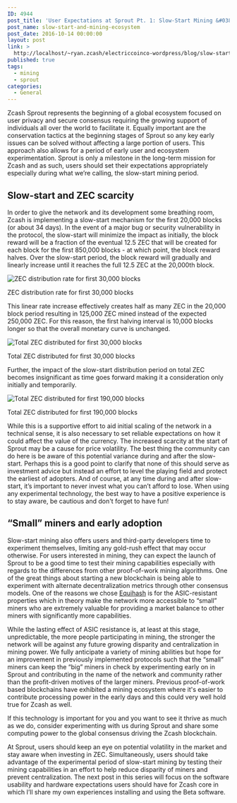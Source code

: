 ```yaml
---
ID: 4944
post_title: 'User Expectations at Sprout Pt. 1: Slow-Start Mining &#038; Mining Ecosystem'
post_name: slow-start-and-mining-ecosystem
post_date: 2016-10-14 00:00:00
layout: post
link: >
  http://localhost/~ryan.zcash/electriccoinco-wordpress/blog/slow-start-and-mining-ecosystem/
published: true
tags:
  - mining
  - sprout
categories:
  - General
---
```

<p>Zcash Sprout represents the beginning of a global ecosystem focused on user privacy and secure consensus requiring the growing support of individuals all over the world to facilitate it. Equally important are the conservation tactics at the beginning stages of Sprout so any key early issues can be solved without affecting a large portion of users. This approach also allows for a period of early user and ecosystem experimentation. Sprout is only a milestone in the long-term mission for Zcash and as such, users should set their expectations appropriately especially during what we’re calling, the slow-start mining period.</p>
<div class="section" id="slow-start-and-zec-scarcity">
<h2>Slow-start and ZEC scarcity</h2>
<p>In order to give the network and its development some breathing room, Zcash is implementing a slow-start mechanism for the first 20,000 blocks (or about 34 days). In the event of a major bug or security vulnerability in the protocol, the slow-start will minimize the impact as initially, the block reward will be a fraction of the eventual 12.5 ZEC that will be created for each block for the first 850,000 blocks - at which point, the block reward halves. Over the slow-start period, the block reward will gradually and linearly increase until it reaches the full 12.5 ZEC at the 20,000th block.</p>
<div class="figure align-center" style="width: 85%">
<img alt="ZEC distribution rate for first 30,000 blocks" src="/wp-content/uploads/2016/11/slow-start-rate-30k.png"/></p>
<p class="caption">ZEC distribution rate for first 30,000 blocks</p>
</div>
<p>This linear rate increase effectively creates half as many ZEC in the 20,000 block period resulting in 125,000 ZEC mined instead of the expected 250,000 ZEC. For this reason, the first halving interval is 10,000 blocks longer so that the overall monetary curve is unchanged.</p>
<div class="figure align-center" style="width: 75%">
<img alt="Total ZEC distributed for first 30,000 blocks" src="/wp-content/uploads/2016/10/slow-start-total-30k.png"/></p>
<p class="caption">Total ZEC distributed for first 30,000 blocks</p>
</div>
<p>Further, the impact of the slow-start distribution period on total ZEC becomes insignificant as time goes forward making it a consideration only initially and temporarily.</p>
<div class="figure align-center" style="width: 75%">
<img alt="Total ZEC distributed for first 190,000 blocks" src="/wp-content/uploads/2016/10/slow-start-total-190k.png"/></p>
<p class="caption">Total ZEC distributed for first 190,000 blocks</p>
</div>
<p>While this is a supportive effort to aid initial scaling of the network in a technical sense, it is also necessary to set reliable expectations on how it could affect the value of the currency. The increased scarcity at the start of Sprout may be a cause for price volatility. The best thing the community can do here is be aware of this potential variance during and after the slow-start. Perhaps this is a good point to clarify that none of this should serve as investment advice but instead an effort to level the playing field and protect the earliest of adopters. And of course, at any time during and after slow-start, it’s important to never invest what you can’t afford to lose. When using any experimental technology, the best way to have a positive experience is to stay aware, be cautious and don't forget to have fun!</p>
</div>
<div class="section" id="small-miners-and-early-adoption">
<h2>“Small” miners and early adoption</h2>
<p>Slow-start mining also offers users and third-party developers time to experiment themselves, limiting any gold-rush effect that may occur otherwise. For users interested in mining, they can expect the launch of Sprout to be a good time to test their mining capabilities especially with regards to the differences from other proof-of-work mining algorithms. One of the great things about starting a new blockchain is being able to experiment with alternate decentralization metrics through other consensus models. One of the reasons we chose <a class="reference external" href="/blog/why-equihash/">Equihash</a> is for the ASIC-resistant properties which in theory make the network more accessible to “small” miners who are extremely valuable for providing a market balance to other miners with significantly more capabilities.</p>
<p>While the lasting effect of ASIC resistance is, at least at this stage, unpredictable, the more people participating in mining, the stronger the network will be against any future growing disparity and centralization in mining power. We fully anticipate a variety of mining abilities but hope for an improvement in previously implemented protocols such that the “small” miners can keep the “big” miners in check by experimenting early on in Sprout and contributing in the name of the network and community rather than the profit-driven motives of the larger miners. Previous proof-of-work based blockchains have exhibited a mining ecosystem where it's easier to contribute processing power in the early days and this could very well hold true for Zcash as well.</p>
<p>If this technology is important for you and you want to see it thrive as much as we do, consider experimenting with us during Sprout and share some computing power to the global consensus driving the Zcash blockchain.</p>
<p>At Sprout, users should keep an eye on potential volatility in the market and stay aware when investing in ZEC. Simultaneously, users should take advantage of the experimental period of slow-start mining by testing their mining capabilities in an effort to help reduce disparity of miners and prevent centralization. The next post in this series will focus on the software usability and hardware expectations users should have for Zcash core in which I’ll share my own experiences installing and using the Beta software.</p>
</div>
